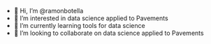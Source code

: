 - 👋 Hi, I’m @ramonbotella
- 👀 I’m interested in data science applied to Pavements
- 🌱 I’m currently learning tools for data science
- 💞️ I’m looking to collaborate on data science applied to Pavements

<!---
ramonbotella/ramonbotella is a ✨ special ✨ repository because its `README.md` (this file) appears on your GitHub profile.
You can click the Preview link to take a look at your changes.
--->
